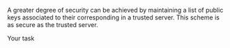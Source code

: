 A greater degree of security can be achieved by
maintaining a list of public keys associated to their
corresponding in a trusted server. This scheme is
as secure as the trusted server.


Your task

